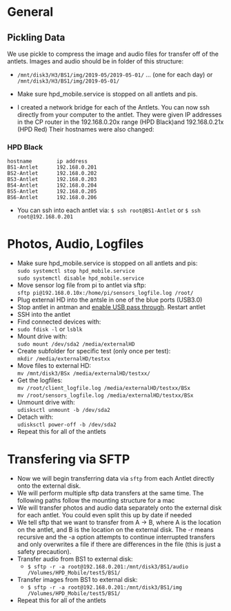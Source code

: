 # General

## Pickling Data
We use pickle to compress the image and audio files for transfer off of the antlets. Images and audio should be in folder of this structure:
- `/mnt/disk3/H3/BS1/img/2019-05/2019-05-01/` ... (one for each day) or `/mnt/disk3/H3/BS1/img/2019-05-01/`





- Make sure hpd_mobile.service is stopped on all antlets and pis.
- I created a network bridge for each of the Antlets.  You can now ssh directly from your computer to the antlet. They were given IP addresses in the CP router in the 192.168.0.20x range (HPD Black)and 192.168.0.21x (HPD Red)  Their hostnames were also changed:

### HPD Black
```
hostname        ip address
BS1-Antlet      192.168.0.201
BS2-Antlet      192.168.0.202
BS3-Antlet      192.168.0.203
BS4-Antlet      192.168.0.204
BS5-Antlet      192.168.0.205
BS6-Antlet      192.168.0.206
```
- You can ssh into each antlet via: `$ ssh root@BS1-Antlet` or `$ ssh root@192.168.0.201`


# Photos, Audio, Logfiles
  
- Make sure hpd_mobile.service is stopped on all antlets and pis: <br />
    `sudo systemctl stop hpd_mobile.service` <br />
    `sudo systemctl disable hpd_mobile.service`
- Move sensor log file from pi to antlet via sftp:<br />
    `sftp pi@192.168.0.10x:/home/pi/sensors_logfile.log /root/`
- Plug external HD into the antsle in one of the blue ports (USB3.0)
- Stop antlet in antman and [enable USB pass through](https://docs.antsle.com/usbdrives/#usb-pass-through). Restart antlet
- SSH into the antlet
- Find connected devices with: <br />
- `sudo fdisk -l` or `lsblk`
- Mount drive with:<br />
     `sudo mount /dev/sda2 /media/externalHD`
- Create subfolder for specific test (only once per test):<br />
    `mkdir /media/externalHD/testxx`
- Move files to external HD:<br />
    `mv /mnt/disk3/BSx /media/externalHD/testxx/`
- Get the logfiles: <br />
    `mv /root/client_logfile.log /media/externalHD/testxx/BSx`<br />
    `mv /root/sensors_logfile.log /media/externalHD/testxx/BSx`
- Unmount drive with: <br />
    `udisksctl unmount -b /dev/sda2`
- Detach with: <br />
    `udisksctl power-off -b /dev/sda2`
- Repeat this for all of the antlets

# Transfering via SFTP
- Now we will begin transferring data via `sftp` from each Antlet directly onto the external disk. 
- We will perform multiple sftp data transfers at the same time. The following paths follow the mounting structure for a mac
- We will transfer photos and audio data separately onto the external disk for each antlet.  You could even split this up by date if needed
- We tell sftp that we want to transfer from A -> B, where A is the location on the antlet, and B is the location on the external disk.  The -r means recursive and the -a option attempts to continue interrupted transfers and only overwrites a file if there are differences in the file (this is just a safety precaution).
- Transfer audio from BS1 to external disk: 
    - `$ sftp -r -a root@192.168.0.201:/mnt/disk3/BS1/audio /Volumes/HPD_Mobile/test5/BS1/`
- Transfer images from BS1 to external disk: 
    - `$ sftp -r -a root@192.168.0.201:/mnt/disk3/BS1/img /Volumes/HPD_Mobile/test5/BS1/`
- Repeat this for all of the antlets
